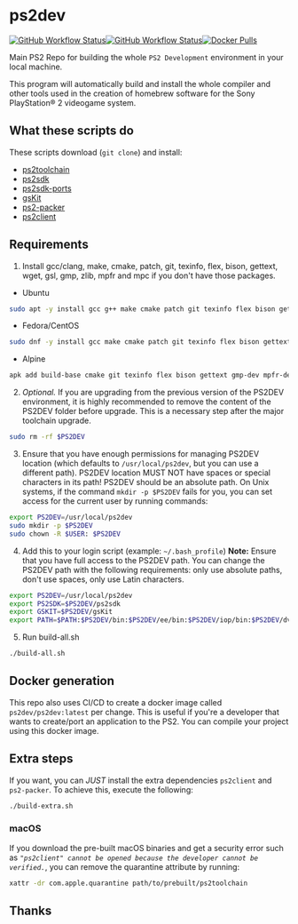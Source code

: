 # ps2dev

[![GitHub Workflow Status](https://img.shields.io/github/actions/workflow/status/ps2dev/ps2dev/compilation.yml?branch=master\&label=CI\&logo=github\&style=for-the-badge)](https://github.com/ps2dev/ps2dev/actions?query=workflow%3ACI)[![GitHub Workflow Status](https://img.shields.io/github/actions/workflow/status/ps2dev/ps2dev/docker.yml?branch=master\&label=CI\&logo=github\&style=for-the-badge)](https://github.com/ps2dev/ps2dev/actions?query=workflow%3ACI-Docker)[![Docker Pulls](https://img.shields.io/docker/pulls/ps2dev/ps2dev?style=for-the-badge)](https://hub.docker.com/r/ps2dev/ps2dev/tags)

Main PS2 Repo for building the whole `PS2 Development` environment in your local machine.

This program will automatically build and install the whole compiler and other tools used in the creation of homebrew software for the Sony PlayStation® 2 videogame system.

## What these scripts do

These scripts download (`git clone`) and install:

* [ps2toolchain](https://github.com/ps2dev/ps2toolchain "ps2toolchain")
* [ps2sdk](https://github.com/ps2dev/ps2sdk "ps2sdk")
* [ps2sdk-ports](https://github.com/ps2dev/ps2sdk-ports "ps2sdk-ports")
* [gsKit](https://github.com/ps2dev/gsKit "gsKit")
* [ps2-packer](https://github.com/ps2dev/ps2-packer "ps2-packer")
* [ps2client](https://github.com/ps2dev/ps2client "ps2client")

## Requirements

1. Install gcc/clang, make, cmake, patch, git, texinfo, flex, bison, gettext, wget, gsl, gmp, zlib, mpfr and mpc if you don't have those packages.

* Ubuntu

```bash
sudo apt -y install gcc g++ make cmake patch git texinfo flex bison gettext libgsl-dev libgmp3-dev libmpfr-dev libmpc-dev zlib1g-dev
```

* Fedora/CentOS

```bash
sudo dnf -y install gcc make cmake patch git texinfo flex bison gettext gmp-devel mpfr-devel libmpc zlib-devel
```

* Alpine

```bash
apk add build-base cmake git texinfo flex bison gettext gmp-dev mpfr-dev mpc1-dev zlib-dev
```

2. *Optional.* If you are upgrading from the previous version of the PS2DEV environment, it is highly recommended to remove the content of the PS2DEV folder before upgrade. This is a necessary step after the major toolchain upgrade.

```bash
sudo rm -rf $PS2DEV
```

3. Ensure that you have enough permissions for managing PS2DEV location (which defaults to `/usr/local/ps2dev`, but you can use a different path). PS2DEV location MUST NOT have spaces or special characters in its path! PS2DEV should be an absolute path. On Unix systems, if the command `mkdir -p $PS2DEV` fails for you, you can set access for the current user by running commands:

```bash
export PS2DEV=/usr/local/ps2dev
sudo mkdir -p $PS2DEV
sudo chown -R $USER: $PS2DEV
```

4. Add this to your login script (example: `~/.bash_profile`)
   **Note:** Ensure that you have full access to the PS2DEV path. You can change the PS2DEV path with the following requirements: only use absolute paths, don't use spaces, only use Latin characters.

```bash
export PS2DEV=/usr/local/ps2dev
export PS2SDK=$PS2DEV/ps2sdk
export GSKIT=$PS2DEV/gsKit
export PATH=$PATH:$PS2DEV/bin:$PS2DEV/ee/bin:$PS2DEV/iop/bin:$PS2DEV/dvp/bin:$PS2SDK/bin
```

5. Run build-all.sh

```bash
./build-all.sh
```

## Docker generation

This repo also uses CI/CD to create a docker image called `ps2dev/ps2dev:latest` per change. This is useful if you're a developer that wants to create/port an application to the PS2. You can compile your project using this docker image.

## Extra steps

If you want, you can *JUST* install the extra dependencies `ps2client` and `ps2-packer`. To achieve this, execute the following:

```bash
./build-extra.sh
```

### macOS

If you download the pre-built macOS binaries and get a security error such as *`"ps2client" cannot be opened because the developer cannot be verified.`*, you can remove the quarantine attribute by running:

```bash
xattr -dr com.apple.quarantine path/to/prebuilt/ps2toolchain
```

## Thanks
